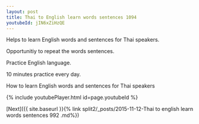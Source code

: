 ```yaml
---
layout: post
title: Thai to English learn words sentences 1094 
youtubeId: jIN6xZiHzQE
---
```

 
 
Helps to learn English words and sentences for Thai speakers.

Opportunitiy to repeat the words sentences. 

Practice English language. 
 
10 minutes practice every day. 
 
How to learn English words and sentences for Thai speakers 
 
{% include youtubePlayer.html id=page.youtubeId %}
 
 
[Next]({{ site.baseurl }}{% link  split2/_posts/2015-11-12-Thai to english learn words sentences 992 .md%})
 
